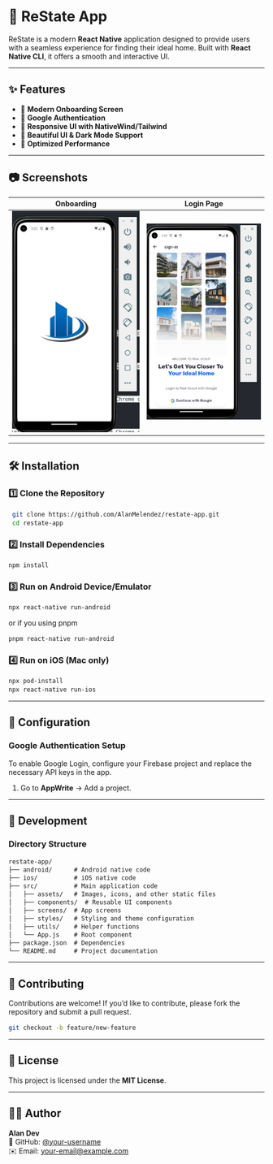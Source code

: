 # 📱 ReState App

ReState is a modern **React Native** application designed to provide users with a seamless experience for finding their ideal home. Built with **React Native CLI**, it offers a smooth and interactive UI.

---

## ✨ Features
- 🏡 **Modern Onboarding Screen**
- 🔑 **Google Authentication**
- 📱 **Responsive UI with NativeWind/Tailwind**
- 🎨 **Beautiful UI & Dark Mode Support**
- 🚀 **Optimized Performance**

---

## 📷 Screenshots

| Onboarding | Login Page |
|------------|-----------|
| ![Onboarding Screen](./assets/screenshots/onboarding.png) | ![Login Screen](./assets/screenshots/login.png) |



---

## 🛠 Installation

### 1️⃣ **Clone the Repository**
```sh
 git clone https://github.com/AlanMelendez/restate-app.git
 cd restate-app
```

### 2️⃣ **Install Dependencies**
```sh
npm install
```

### 3️⃣ **Run on Android Device/Emulator**
```sh
npx react-native run-android
```
or if you using pnpm

```sh
pnpm react-native run-android
```

### 4️⃣ **Run on iOS (Mac only)**
```sh
npx pod-install
npx react-native run-ios
```

---

## 🔧 Configuration
### **Google Authentication Setup**
To enable Google Login, configure your Firebase project and replace the necessary API keys in the app.

1. Go to **AppWrite** → Add a project.
---

## 🤖 Development
### **Directory Structure**
```
restate-app/
├── android/      # Android native code
├── ios/          # iOS native code
├── src/          # Main application code
│   ├── assets/   # Images, icons, and other static files
│   ├── components/  # Reusable UI components
│   ├── screens/  # App screens
│   ├── styles/   # Styling and theme configuration
│   ├── utils/    # Helper functions
│   └── App.js    # Root component
├── package.json  # Dependencies
└── README.md     # Project documentation
```

---

## 📌 Contributing
Contributions are welcome! If you’d like to contribute, please fork the repository and submit a pull request.

```sh
git checkout -b feature/new-feature
```

---

## 📜 License
This project is licensed under the **MIT License**.

---

## 👨‍💻 Author
**Alan Dev**  
🚀 GitHub: [@your-username](https://github.com/your-username)  
✉️ Email: your-email@example.com

